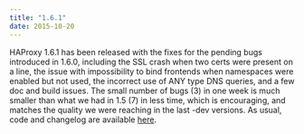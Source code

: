 ```yaml
---
title: "1.6.1"
date: 2015-10-20
---
```


HAProxy 1.6.1 has been released with the fixes for the pending bugs introduced in 1.6.0, including the SSL crash when two certs were present on a line, the issue with impossibility to bind frontends when namespaces were enabled but not used, the incorrect use of ANY type DNS queries, and a few doc and build issues. The small number of bugs (3) in one week is much smaller than what we had in 1.5 (7) in less time, which is encouraging, and matches the quality we were reaching in the last -dev versions. As usual, code and changelog are available [here](/download/1.6/src/).
